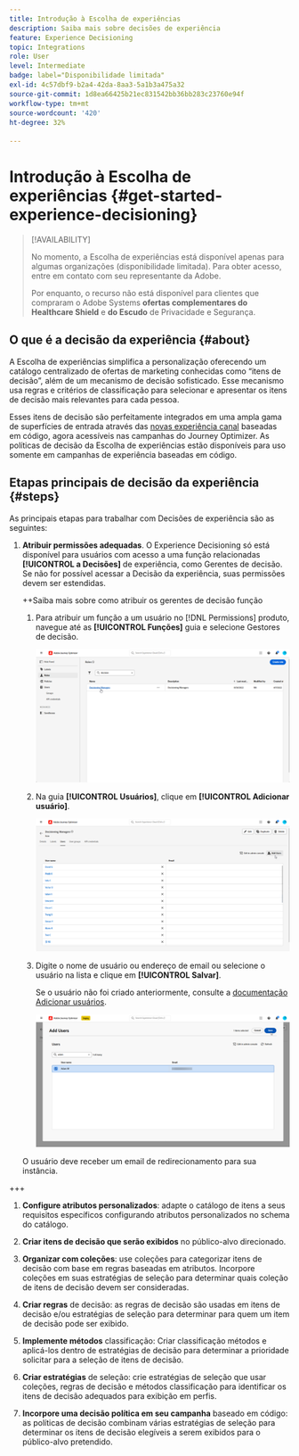 ```yaml
---
title: Introdução à Escolha de experiências
description: Saiba mais sobre decisões de experiência
feature: Experience Decisioning
topic: Integrations
role: User
level: Intermediate
badge: label="Disponibilidade limitada"
exl-id: 4c57dbf9-b2a4-42da-8aa3-5a1b3a475a32
source-git-commit: 1d8ea66425b21ec831542bb36bb283c23760e94f
workflow-type: tm+mt
source-wordcount: '420'
ht-degree: 32%

---
```


# Introdução à Escolha de experiências {#get-started-experience-decisioning}

>[!AVAILABILITY]
>
>No momento, a Escolha de experiências está disponível apenas para algumas organizações (disponibilidade limitada). Para obter acesso, entre em contato com seu representante da Adobe.
>
>Por enquanto, o recurso não está disponível para clientes que compraram o Adobe Systems **ofertas complementares do Healthcare Shield** e **do Escudo** de Privacidade e Segurança.

## O que é a decisão da experiência {#about}

A Escolha de experiências simplifica a personalização oferecendo um catálogo centralizado de ofertas de marketing conhecidas como “itens de decisão”, além de um mecanismo de decisão sofisticado. Esse mecanismo usa regras e critérios de classificação para selecionar e apresentar os itens de decisão mais relevantes para cada pessoa.

Esses itens de decisão são perfeitamente integrados em uma ampla gama de superfícies de entrada através das [novas experiência canal](https://experienceleague.adobe.com/en/docs/journey-optimizer/using/code-based-experience/get-started-code-based) baseadas em código, agora acessíveis nas campanhas do Journey Optimizer. As políticas de decisão da Escolha de experiências estão disponíveis para uso somente em campanhas de experiência baseadas em código.

## Etapas principais de decisão da experiência {#steps}

As principais etapas para trabalhar com Decisões de experiência são as seguintes:

1. **Atribuir permissões adequadas**. O Experience Decisioning só está disponível para usuários com acesso a uma função relacionadas **[!UICONTROL a Decisões]** de experiência, como Gerentes de decisão. Se não for possível acessar a Decisão da experiência, suas permissões devem ser estendidas.

   ++Saiba mais sobre como atribuir os gerentes de decisão função

   1. Para atribuir um função a um usuário no [!DNL Permissions] produto, navegue até as **[!UICONTROL Funções]** guia e selecione Gestores de decisão.

      ![](assets/decision_permission_1.png)

   1. Na guia **[!UICONTROL Usuários]**, clique em **[!UICONTROL Adicionar usuário]**.

      ![](assets/decision_permission_2.png)

   1. Digite o nome de usuário ou endereço de email ou selecione o usuário na lista e clique em **[!UICONTROL Salvar]**.

      Se o usuário não foi criado anteriormente, consulte a [documentação Adicionar usuários](https://experienceleague.adobe.com/pt-br/docs/experience-platform/access-control/ui/users).

      ![](assets/decision_permission_3.png)

   O usuário deve receber um email de redirecionamento para sua instância.

+++

1. **Configure atributos personalizados**: adapte o catálogo de itens a seus requisitos específicos configurando atributos personalizados no schema do catálogo.

1. **Criar itens de decisão que serão exibidos** no público-alvo direcionado.

1. **Organizar com coleções**: use coleções para categorizar itens de decisão com base em regras baseadas em atributos. Incorpore coleções em suas estratégias de seleção para determinar quais coleção de itens de decisão devem ser consideradas.

1. **Criar regras** de decisão: as regras de decisão são usadas em itens de decisão e/ou estratégias de seleção para determinar para quem um item de decisão pode ser exibido.

1. **Implemente métodos** classificação: Criar classificação métodos e aplicá-los dentro de estratégias de decisão para determinar a prioridade solicitar para a seleção de itens de decisão.

1. **Criar estratégias** de seleção: crie estratégias de seleção que usar coleções, regras de decisão e métodos classificação para identificar os itens de decisão adequados para exibição em perfis.

1. **Incorpore uma decisão política em seu campanha** baseado em código: as políticas de decisão combinam várias estratégias de seleção para determinar os itens de decisão elegíveis a serem exibidos para o público-alvo pretendido.
